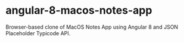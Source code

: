 # angular-8-macos-notes-app
Browser-based clone of MacOS Notes App using Angular 8 and JSON Placeholder Typicode API.

